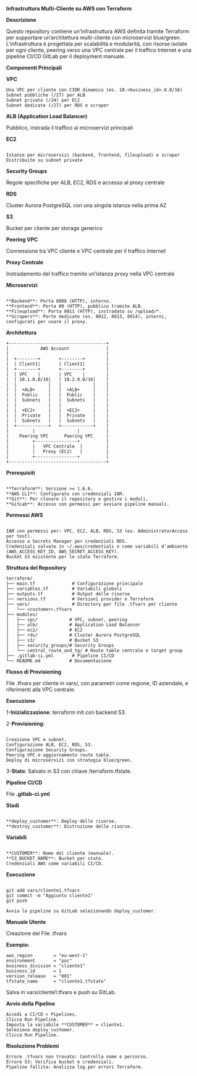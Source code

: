 **Infrastruttura Multi-Cliente su AWS con Terraform**

**Descrizione**

Questo repository contiene un’infrastruttura AWS definita tramite Terraform per supportare un’architettura multi-cliente con microservizi blue/green. L’infrastruttura è progettata per scalabilità e modularità, con risorse isolate per ogni cliente, peering verso una VPC centrale per il traffico Internet e una pipeline CI/CD GitLab per il deployment manuale.

**Componenti Principali**

**VPC**
```
Una VPC per cliente con CIDR dinamico (es. 10.<business_id>.0.0/16)
Subnet pubbliche (/27) per ALB
Subnet private (/24) per EC2
Subnet dedicate (/27) per RDS e scraper
```

**ALB (Application Load Balancer)**

Pubblico, instrada il traffico ai microservizi principali

**EC2**
```

Istanze per microservizi (backend, frontend, fileupload) e scraper
Distribuite su subnet private
```

**Security Groups**

Regole specifiche per ALB, EC2, RDS e accesso al proxy centrale

**RDS**

Cluster Aurora PostgreSQL con una singola istanza nella prima AZ

**S3**

Bucket per cliente per storage generico

**Peering VPC**

Connessione tra VPC cliente e VPC centrale per il traffico Internet

**Proxy Centrale**

Instradamento del traffico tramite un’istanza proxy nella VPC centrale

**Microservizi**
```

**Backend**: Porta 8008 (HTTP), interno.
**Frontend**: Porta 80 (HTTP), pubblico tramite ALB.
**Fileupload**: Porta 8011 (HTTP), instradato su /upload/*.
**Scrapers**: Porte dedicate (es. 8012, 8013, 8014), interni, configurati per usare il proxy.
```

**Architettura**
```
+-------------------------------------+
|            AWS Account              |
|                                     |
|  +--------+       +--------+        |
|  | Client1|       | Client2|        |
|  +--------+       +--------+        |
|  | VPC    |       | VPC    |        |
|  | 10.1.0.0/16|   | 10.2.0.0/16|    |
|  |            |   |            |    |
|  |  +ALB+     |   |  +ALB+     |    |
|  |  Public    |   |  Public    |    |
|  |  Subnets   |   |  Subnets   |    |
|  |            |   |            |    |
|  |  +EC2+     |   |  +EC2+     |    |
|  |  Private   |   |  Private   |    |
|  |  Subnets   |   |  Subnets   |    |
|  +------------+   +------------+    |
|         |                |          |
|    Peering VPC      Peering VPC     |
|         +----------------+          |
|         |   VPC Centrale  |         |
|         |   Proxy (EC2)   |         |
|         +----------------+          |
+-------------------------------------+
```
**Prerequisiti**

```

**Terraform**: Versione >= 1.6.6.
**AWS CLI**: Configurato con credenziali IAM.
**Git**: Per clonare il repository e gestire i moduli.
**GitLab**: Accesso con permessi per avviare pipeline manuali.
```

**Permessi AWS**
```

IAM con permessi per: VPC, EC2, ALB, RDS, S3 (es. AdministratorAccess per test).
Accesso a Secrets Manager per credenziali RDS.
Credenziali salvate in ~/.aws/credentials o come variabili d’ambiente (AWS_ACCESS_KEY_ID, AWS_SECRET_ACCESS_KEY).
Bucket S3 esistente per lo stato Terraform.
```

**Struttura del Repository**
```
terraform/
├── main.tf              # Configurazione principale
├── variables.tf         # Variabili globali
├── outputs.tf           # Output delle risorse
├── versions.tf          # Versioni provider e Terraform
├── vars/                # Directory per file .tfvars per cliente
│   └── <customer>.tfvars
├── modules/
│   ├── vpc/            # VPC, subnet, peering
│   ├── alb/            # Application Load Balancer
│   ├── ec2/            # EC2 
│   ├── rds/            # Cluster Aurora PostgreSQL
│   ├── s3/             # Bucket S3
│   ├── security_groups/# Security Groups
│   └── central_route_and_tg/ # Route table centrale e target group
├── .gitlab-ci.yml       # Pipeline CI/CD
└── README.md           # Documentazione
```
**Flusso di Provisioning**


File .tfvars per cliente in vars/, con parametri come regione, ID aziendale, e riferimenti alla VPC centrale.

**Esecuzione**

1-**Inizializzazione**: terraform init con backend S3.

2-**Provisioning**:
```

Creazione VPC e subnet.
Configurazione ALB, EC2, RDS, S3.
Configurazione Security Groups.
Peering VPC e aggiornamento route table.
Deploy di microservizi con strategia blue/green.
```

3-**Stato**: Salvato in S3 con chiave <customer>/terraform.tfstate.

**Pipeline CI/CD**

File **.gitlab-ci.yml**

**Stadi**
```

**deploy_customer**: Deploy delle risorse.
**destroy_customer**: Distruzione delle risorse.
```

**Variabili**
```

**CUSTOMER**: Nome del cliente (manuale).
**S3_BUCKET_NAME**: Bucket per stato.
Credenziali AWS come variabili CI/CD.
```

**Esecuzione**
```

git add vars/cliente1.tfvars
git commit -m "Aggiunto cliente1"
git push

Avvia la pipeline su GitLab selezionando deploy_customer.
```

**Manuale Utente**

Creazione del File .tfvars

**Esempio:**
```
aws_region        = "eu-west-1"
environment       = "poc"
business_division = "cliente1"
business_id       = 1
version_release   = "001"
tfstate_name      = "cliente1.tfstate"
```

Salva in vars/cliente1.tfvars e push su GitLab.

**Avvio della Pipeline**
```
Accedi a CI/CD > Pipelines.
Clicca Run Pipeline.
Imposta la variabile **CUSTOMER** = cliente1.
Seleziona deploy_customer.
Clicca Run Pipeline.
```
**Risoluzione Problemi**
```
Errore .tfvars non trovato: Controlla nome e percorso.
Errore S3: Verifica bucket e credenziali.
Pipeline fallita: Analizza log per errori Terraform.
```
